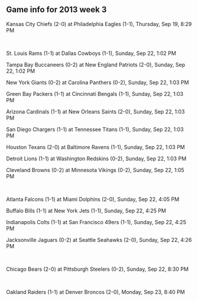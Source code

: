 ## Game info for 2013 week 3
Kansas City Chiefs (2-0) at Philadelphia Eagles (1-1), Thursday, Sep 19, 8:29 PM


<br/>

St. Louis Rams (1-1) at Dallas Cowboys (1-1), Sunday, Sep 22, 1:02 PM

Tampa Bay Buccaneers (0-2) at New England Patriots (2-0), Sunday, Sep 22, 1:02 PM

New York Giants (0-2) at Carolina Panthers (0-2), Sunday, Sep 22, 1:03 PM

Green Bay Packers (1-1) at Cincinnati Bengals (1-1), Sunday, Sep 22, 1:03 PM

Arizona Cardinals (1-1) at New Orleans Saints (2-0), Sunday, Sep 22, 1:03 PM

San Diego Chargers (1-1) at Tennessee Titans (1-1), Sunday, Sep 22, 1:03 PM

Houston Texans (2-0) at Baltimore Ravens (1-1), Sunday, Sep 22, 1:03 PM

Detroit Lions (1-1) at Washington Redskins (0-2), Sunday, Sep 22, 1:03 PM

Cleveland Browns (0-2) at Minnesota Vikings (0-2), Sunday, Sep 22, 1:05 PM


<br/>

Atlanta Falcons (1-1) at Miami Dolphins (2-0), Sunday, Sep 22, 4:05 PM

Buffalo Bills (1-1) at New York Jets (1-1), Sunday, Sep 22, 4:25 PM

Indianapolis Colts (1-1) at San Francisco 49ers (1-1), Sunday, Sep 22, 4:25 PM

Jacksonville Jaguars (0-2) at Seattle Seahawks (2-0), Sunday, Sep 22, 4:26 PM


<br/>

Chicago Bears (2-0) at Pittsburgh Steelers (0-2), Sunday, Sep 22, 8:30 PM


<br/>

Oakland Raiders (1-1) at Denver Broncos (2-0), Monday, Sep 23, 8:40 PM

